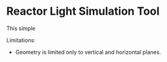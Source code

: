 # Reactor Light Simulation Tool

This simple


Limitations:
* Geometry is limited only to vertical and horizontal planes.